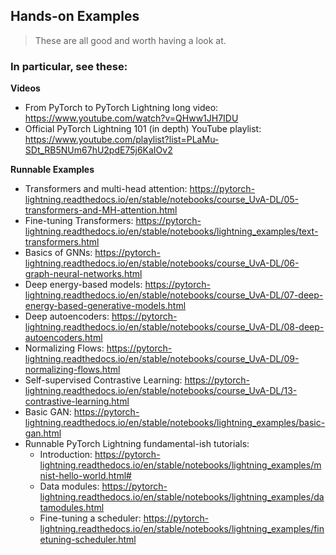 ## Hands-on Examples

> These are all good and worth having a look at.

### In particular, see these:

**Videos**
* From PyTorch to PyTorch Lightning long video: https://www.youtube.com/watch?v=QHww1JH7IDU
* Official PyTorch Lightning 101 (in depth) YouTube playlist: https://www.youtube.com/playlist?list=PLaMu-SDt_RB5NUm67hU2pdE75j6KaIOv2

**Runnable Examples**
* Transformers and multi-head attention: https://pytorch-lightning.readthedocs.io/en/stable/notebooks/course_UvA-DL/05-transformers-and-MH-attention.html
* Fine-tuning Transformers: https://pytorch-lightning.readthedocs.io/en/stable/notebooks/lightning_examples/text-transformers.html
* Basics of GNNs: https://pytorch-lightning.readthedocs.io/en/stable/notebooks/course_UvA-DL/06-graph-neural-networks.html
* Deep energy-based models: https://pytorch-lightning.readthedocs.io/en/stable/notebooks/course_UvA-DL/07-deep-energy-based-generative-models.html
* Deep autoencoders: https://pytorch-lightning.readthedocs.io/en/stable/notebooks/course_UvA-DL/08-deep-autoencoders.html
* Normalizing Flows: https://pytorch-lightning.readthedocs.io/en/stable/notebooks/course_UvA-DL/09-normalizing-flows.html
* Self-supervised Contrastive Learning: https://pytorch-lightning.readthedocs.io/en/stable/notebooks/course_UvA-DL/13-contrastive-learning.html
* Basic GAN: https://pytorch-lightning.readthedocs.io/en/stable/notebooks/lightning_examples/basic-gan.html
* Runnable PyTorch Lightning fundamental-ish tutorials:
    * Introduction: https://pytorch-lightning.readthedocs.io/en/stable/notebooks/lightning_examples/mnist-hello-world.html#
    * Data modules: https://pytorch-lightning.readthedocs.io/en/stable/notebooks/lightning_examples/datamodules.html
    * Fine-tuning a scheduler: https://pytorch-lightning.readthedocs.io/en/stable/notebooks/lightning_examples/finetuning-scheduler.html

